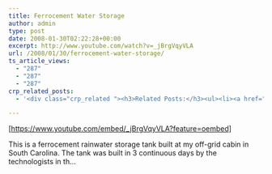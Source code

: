```yaml
---
title: Ferrocement Water Storage
author: admin
type: post
date: 2008-01-30T02:22:28+00:00
excerpt: http://www.youtube.com/watch?v=_jBrgVqyVLA
url: /2008/01/30/ferrocement-water-storage/
ts_article_views:
  - "287"
  - "287"
  - "287"
crp_related_posts:
  - '<div class="crp_related "><h3>Related Posts:</h3><ul><li><a href="https://scdhub.org/2017/12/25/wastewater-treatment-and-biosolids-management/"    ><img src="https://scdhub.org/wp-content/uploads/2017/12/wastewater-treatment-and-biosoli-150x150.jpg" alt="Wastewater treatment and Biosolids management" title="Wastewater treatment and Biosolids management" width="150" height="150" class="crp_thumb crp_featured" /><span class="crp_title">Wastewater treatment and Biosolids management</span></a></li><li><a href="https://scdhub.org/2017/12/12/8704/"    ><img src="https://scdhub.org/wp-content/uploads/2017/12/8704-150x150.jpg" alt="Our Complete Rain Water System Explained" title="Our Complete Rain Water System Explained" width="150" height="150" class="crp_thumb crp_featured" /><span class="crp_title">Our Complete Rain Water System Explained</span></a></li><li><a href="https://scdhub.org/2018/01/06/household-and-neighborhood-sanitation-infrastructures-excreta-wastewater-disposal-in-developing-countries/"    ><img src="https://scdhub.org/wp-content/plugins/contextual-related-posts/default.png" alt="Household and neighborhood Sanitation Infrastructures: Excreta, wastewater disposal in developing countries" title="Household and neighborhood Sanitation Infrastructures: Excreta, wastewater disposal in developing countries" width="150" height="150" class="crp_thumb crp_default" /><span class="crp_title">Household and neighborhood Sanitation&hellip;</span></a></li><li><a href="https://scdhub.org/2017/08/11/kombucha-social-venture-health-beverage-company-community-success-prototype/"    ><img src="https://scdhub.org/wp-content/uploads/2017/08/kombucha-social-venture-health-beverage-company-community-success-prototype-150x150.jpg" alt="Kombucha Social Venture Health Beverage Company Community Success Prototype" title="Kombucha Social Venture Health Beverage Company Community Success Prototype" width="150" height="150" class="crp_thumb crp_featured" /><span class="crp_title">Kombucha Social Venture Health Beverage Company&hellip;</span></a></li><li><a href="https://scdhub.org/2017/12/10/underground-concrete-cistern-installation-overview/"    ><img src="https://scdhub.org/wp-content/uploads/2017/12/underground-concrete-cistern-ins-150x150.jpg" alt="Underground concrete cistern installation overview" title="Underground concrete cistern installation overview" width="150" height="150" class="crp_thumb crp_featured" /><span class="crp_title">Underground concrete cistern installation overview</span></a></li><li><a href="https://scdhub.org/2017/10/14/seqwater-explains-surface-water-a-water-source-option/"    ><img src="https://scdhub.org/wp-content/uploads/2017/10/seqwater-explains-surface-water-8211-a-water-source-option-150x150.jpg" alt="Seqwater explains: Surface water &#8211; a water source option" title="Seqwater explains: Surface water &#8211; a water source option" width="150" height="150" class="crp_thumb crp_featured" /><span class="crp_title">Seqwater explains: Surface water &#8211; a water&hellip;</span></a></li></ul><div class="crp_clear"></div></div>'

---
```

[https://www.youtube.com/embed/_jBrgVqyVLA?feature=oembed] 

This is a ferrocement rainwater storage tank built at my off-grid cabin in South Carolina. The tank was built in 3 continuous days by the technologists in th&#8230;